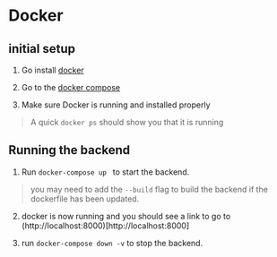 # Docker

## initial setup

1. Go install [docker](https://docs.docker.com/install/)

2. Go to the [docker compose](https://docs.docker.com/compose/install/)

3. Make sure Docker is running and installed properly

> A quick `docker ps` should show you that it is running

## Running the backend

1. Run `docker-compose up ` to start the backend.

> you may need to add the `--build` flag to build the backend if the dockerfile has been updated.

2. docker is now running and you should see a link to go to (http://localhost:8000)[http://localhost:8000]

3. run `docker-compose down -v` to stop the backend.